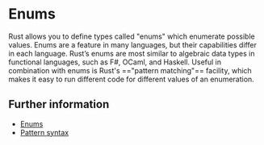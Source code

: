 # Enums

Rust allows you to define types called "enums" which enumerate possible values.
Enums are a feature in many languages, but their capabilities differ in each language. Rust’s enums are most similar to algebraic data types in functional languages, such as F#, OCaml, and Haskell.
Useful in combination with enums is Rust's =="pattern matching"== facility, which makes it easy to run different code for different values of an enumeration.

## Further information

- [Enums](https://doc.rust-lang.org/book/ch06-00-enums.html)
- [Pattern syntax](https://doc.rust-lang.org/book/ch18-03-pattern-syntax.html)
